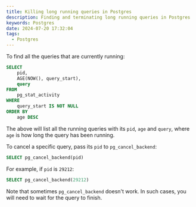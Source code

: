 ```yaml
---
title: Killing long running queries in Postgres
description: Finding and terminating long running queries in Postgres
keywords: Postgres
date: 2024-07-20 17:32:04
tags:
  - Postgres
---
```


To find all the queries that are currently running:

```sql
SELECT
	pid,
	AGE(NOW(), query_start),
	query
FROM
	pg_stat_activity
WHERE
	query_start IS NOT NULL
ORDER BY
	age DESC
```

The above will list all the running queries with its `pid`, `age` and `query`, where `age` is how long the query has been running.

To cancel a specific query, pass its `pid` to `pg_cancel_backend`:

```sql
SELECT pg_cancel_backend(pid)
```

For example, if `pid` is `29212`:

```sql
SELECT pg_cancel_backend(29212)
```

Note that sometimes `pg_cancel_backend` doesn't work. In such cases, you will need to wait for the query to finish.